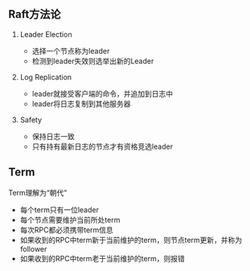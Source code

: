 ## Raft方法论
1. Leader Election
   - 选择一个节点称为leader
   - 检测到leader失效则选举出新的Leader

2. Log Replication
   - leader就接受客户端的命令，并追加到日志中
   - leader将日志复制到其他服务器
3. Safety
   - 保持日志一致
   - 只有持有最新日志的节点才有资格竞选leader

## Term
Term理解为“朝代”

- 每个term只有一位leader
- 每个节点需要维护当前所处term
- 每次RPC都必须携带term信息
- 如果收到的RPC中term新于当前维护的term，则节点term更新，并称为follower
- 如果收到的RPC中term老于当前维护的term，则报错